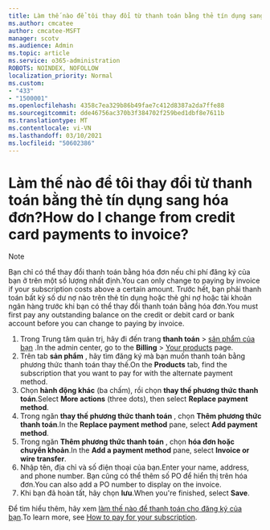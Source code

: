 ```yaml
---
title: Làm thế nào để tôi thay đổi từ thanh toán bằng thẻ tín dụng sang hóa đơn?
ms.author: cmcatee
author: cmcatee-MSFT
manager: scotv
ms.audience: Admin
ms.topic: article
ms.service: o365-administration
ROBOTS: NOINDEX, NOFOLLOW
localization_priority: Normal
ms.custom:
- "433"
- "1500001"
ms.openlocfilehash: 4358c7ea329b86b49fae7c412d8387a2da7ffe88
ms.sourcegitcommit: dde46756ac370b3f384702f259bed1dbf8e7611b
ms.translationtype: MT
ms.contentlocale: vi-VN
ms.lasthandoff: 03/10/2021
ms.locfileid: "50602386"
---
```

# <a name="how-do-i-change-from-credit-card-payments-to-invoice"></a><span data-ttu-id="aff12-102">Làm thế nào để tôi thay đổi từ thanh toán bằng thẻ tín dụng sang hóa đơn?</span><span class="sxs-lookup"><span data-stu-id="aff12-102">How do I change from credit card payments to invoice?</span></span>

> [!NOTE]
> <span data-ttu-id="aff12-103">Bạn chỉ có thể thay đổi thanh toán bằng hóa đơn nếu chi phí đăng ký của bạn ở trên một số lượng nhất định.</span><span class="sxs-lookup"><span data-stu-id="aff12-103">You can only change to paying by invoice if your subscription costs above a certain amount.</span></span> <span data-ttu-id="aff12-104">Trước hết, bạn phải thanh toán bất kỳ số dư nợ nào trên thẻ tín dụng hoặc thẻ ghi nợ hoặc tài khoản ngân hàng trước khi bạn có thể thay đổi thanh toán bằng hóa đơn.</span><span class="sxs-lookup"><span data-stu-id="aff12-104">You must first pay any outstanding balance on the credit or debit card or bank account before you can change to paying by invoice.</span></span>

1. <span data-ttu-id="aff12-105">Trong Trung tâm quản trị, hãy đi đến trang **thanh toán**  >  [sản phẩm của bạn](https://go.microsoft.com/fwlink/p/?linkid=842054) .</span><span class="sxs-lookup"><span data-stu-id="aff12-105">In the admin center, go to the **Billing** > [Your products](https://go.microsoft.com/fwlink/p/?linkid=842054) page.</span></span>
2. <span data-ttu-id="aff12-106">Trên tab **sản phẩm** , hãy tìm đăng ký mà bạn muốn thanh toán bằng phương thức thanh toán thay thế.</span><span class="sxs-lookup"><span data-stu-id="aff12-106">On the **Products** tab, find the subscription that you want to pay for with the alternate payment method.</span></span>
3. <span data-ttu-id="aff12-107">Chọn **hành động khác** (ba chấm), rồi chọn **thay thế phương thức thanh toán**.</span><span class="sxs-lookup"><span data-stu-id="aff12-107">Select **More actions** (three dots), then select **Replace payment method**.</span></span>
4. <span data-ttu-id="aff12-108">Trong ngăn **thay thế phương thức thanh toán** , chọn **Thêm phương thức thanh toán**.</span><span class="sxs-lookup"><span data-stu-id="aff12-108">In the **Replace payment method** pane, select **Add payment method**.</span></span>
5. <span data-ttu-id="aff12-109">Trong ngăn **Thêm phương thức thanh toán** , chọn **hóa đơn hoặc chuyển khoản**.</span><span class="sxs-lookup"><span data-stu-id="aff12-109">In the **Add a payment method** pane, select **Invoice or wire transfer**.</span></span>
6. <span data-ttu-id="aff12-110">Nhập tên, địa chỉ và số điện thoại của bạn.</span><span class="sxs-lookup"><span data-stu-id="aff12-110">Enter your name, address, and phone number.</span></span> <span data-ttu-id="aff12-111">Bạn cũng có thể thêm số PO để hiển thị trên hóa đơn.</span><span class="sxs-lookup"><span data-stu-id="aff12-111">You can also add a PO number to display on the invoice.</span></span>
7. <span data-ttu-id="aff12-112">Khi bạn đã hoàn tất, hãy chọn **lưu**.</span><span class="sxs-lookup"><span data-stu-id="aff12-112">When you're finished, select **Save**.</span></span>

<span data-ttu-id="aff12-113">Để tìm hiểu thêm, hãy xem [làm thế nào để thanh toán cho đăng ký của bạn](https://docs.microsoft.com/microsoft-365/commerce/billing-and-payments/pay-for-your-subscription).</span><span class="sxs-lookup"><span data-stu-id="aff12-113">To learn more, see [How to pay for your subscription](https://docs.microsoft.com/microsoft-365/commerce/billing-and-payments/pay-for-your-subscription).</span></span>